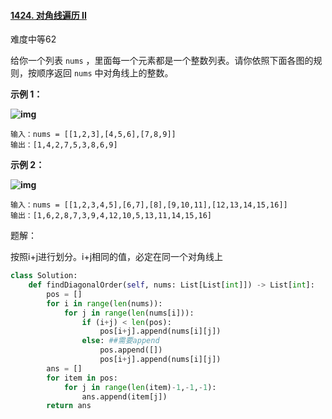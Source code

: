 #### [1424. 对角线遍历 II](https://leetcode.cn/problems/diagonal-traverse-ii/)

难度中等62

给你一个列表 `nums` ，里面每一个元素都是一个整数列表。请你依照下面各图的规则，按顺序返回 `nums` 中对角线上的整数。

 

**示例 1：**

**![img](https://assets.leetcode-cn.com/aliyun-lc-upload/uploads/2020/04/23/sample_1_1784.png)**

```
输入：nums = [[1,2,3],[4,5,6],[7,8,9]]
输出：[1,4,2,7,5,3,8,6,9]
```

**示例 2：**

**![img](https://assets.leetcode-cn.com/aliyun-lc-upload/uploads/2020/04/23/sample_2_1784.png)**

```
输入：nums = [[1,2,3,4,5],[6,7],[8],[9,10,11],[12,13,14,15,16]]
输出：[1,6,2,8,7,3,9,4,12,10,5,13,11,14,15,16]
```

题解：

按照i+j进行划分。i+j相同的值，必定在同一个对角线上

```python
class Solution:
    def findDiagonalOrder(self, nums: List[List[int]]) -> List[int]:
        pos = []
        for i in range(len(nums)):
            for j in range(len(nums[i])):
                if (i+j) < len(pos):
                    pos[i+j].append(nums[i][j])
                else: ##需要append
                    pos.append([])
                    pos[i+j].append(nums[i][j])
        ans = []
        for item in pos:
            for j in range(len(item)-1,-1,-1):
                ans.append(item[j])
        return ans
```

